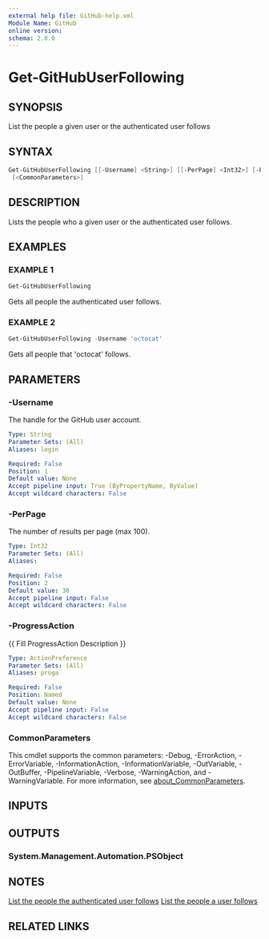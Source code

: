 ```yaml
---
external help file: GitHub-help.xml
Module Name: GitHub
online version:
schema: 2.0.0
---
```


# Get-GitHubUserFollowing

## SYNOPSIS
List the people a given user or the authenticated user follows

## SYNTAX

```powershell
Get-GitHubUserFollowing [[-Username] <String>] [[-PerPage] <Int32>] [-ProgressAction <ActionPreference>]
 [<CommonParameters>]
```

## DESCRIPTION
Lists the people who a given user or the authenticated user follows.

## EXAMPLES

### EXAMPLE 1
```powershell
Get-GitHubUserFollowing
```

Gets all people the authenticated user follows.

### EXAMPLE 2
```powershell
Get-GitHubUserFollowing -Username 'octocat'
```

Gets all people that 'octocat' follows.

## PARAMETERS

### -Username
The handle for the GitHub user account.

```yaml
Type: String
Parameter Sets: (All)
Aliases: login

Required: False
Position: 1
Default value: None
Accept pipeline input: True (ByPropertyName, ByValue)
Accept wildcard characters: False
```

### -PerPage
The number of results per page (max 100).

```yaml
Type: Int32
Parameter Sets: (All)
Aliases:

Required: False
Position: 2
Default value: 30
Accept pipeline input: False
Accept wildcard characters: False
```

### -ProgressAction
{{ Fill ProgressAction Description }}

```yaml
Type: ActionPreference
Parameter Sets: (All)
Aliases: proga

Required: False
Position: Named
Default value: None
Accept pipeline input: False
Accept wildcard characters: False
```

### CommonParameters
This cmdlet supports the common parameters: -Debug, -ErrorAction, -ErrorVariable, -InformationAction, -InformationVariable, -OutVariable, -OutBuffer, -PipelineVariable, -Verbose, -WarningAction, and -WarningVariable. For more information, see [about_CommonParameters](http://go.microsoft.com/fwlink/?LinkID=113216).

## INPUTS

## OUTPUTS

### System.Management.Automation.PSObject
## NOTES
[List the people the authenticated user follows](https://docs.github.com/rest/users/followers#list-the-people-the-authenticated-user-follows)
[List the people a user follows](https://docs.github.com/rest/users/followers#list-the-people-a-user-follows)

## RELATED LINKS

